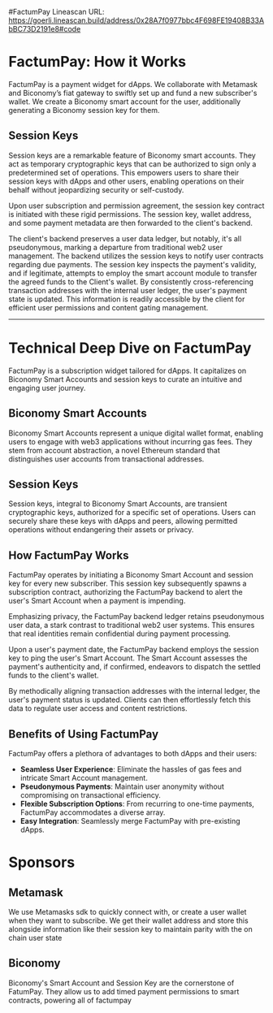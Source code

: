 #FactumPay
Lineascan URL: https://goerli.lineascan.build/address/0x28A7f0977bbc4F698FE19408B33AbBC73D2191e8#code

# FactumPay: How it Works

FactumPay is a payment widget for dApps. We collaborate with Metamask and Biconomy’s fiat gateway to swiftly set up and fund a new subscriber's wallet. We create a Biconomy smart account for the user, additionally generating a Biconomy session key for them.

## Session Keys

Session keys are a remarkable feature of Biconomy smart accounts. They act as temporary cryptographic keys that can be authorized to sign only a predetermined set of operations. This empowers users to share their session keys with dApps and other users, enabling operations on their behalf without jeopardizing security or self-custody.

Upon user subscription and permission agreement, the session key contract is initiated with these rigid permissions. The session key, wallet address, and some payment metadata are then forwarded to the client's backend.

The client's backend preserves a user data ledger, but notably, it's all pseudonymous, marking a departure from traditional web2 user management. The backend utilizes the session keys to notify user contracts regarding due payments. The session key inspects the payment's validity, and if legitimate, attempts to employ the smart account module to transfer the agreed funds to the Client's wallet. By consistently cross-referencing transaction addresses with the internal user ledger, the user's payment state is updated. This information is readily accessible by the client for efficient user permissions and content gating management.

---

# Technical Deep Dive on FactumPay

FactumPay is a subscription widget tailored for dApps. It capitalizes on Biconomy Smart Accounts and session keys to curate an intuitive and engaging user journey.

## Biconomy Smart Accounts

Biconomy Smart Accounts represent a unique digital wallet format, enabling users to engage with web3 applications without incurring gas fees. They stem from account abstraction, a novel Ethereum standard that distinguishes user accounts from transactional addresses.

## Session Keys

Session keys, integral to Biconomy Smart Accounts, are transient cryptographic keys, authorized for a specific set of operations. Users can securely share these keys with dApps and peers, allowing permitted operations without endangering their assets or privacy.

## How FactumPay Works

FactumPay operates by initiating a Biconomy Smart Account and session key for every new subscriber. This session key subsequently spawns a subscription contract, authorizing the FactumPay backend to alert the user's Smart Account when a payment is impending.

Emphasizing privacy, the FactumPay backend ledger retains pseudonymous user data, a stark contrast to traditional web2 user systems. This ensures that real identities remain confidential during payment processing.

Upon a user's payment date, the FactumPay backend employs the session key to ping the user's Smart Account. The Smart Account assesses the payment's authenticity and, if confirmed, endeavors to dispatch the settled funds to the client's wallet.

By methodically aligning transaction addresses with the internal ledger, the user's payment status is updated. Clients can then effortlessly fetch this data to regulate user access and content restrictions.

## Benefits of Using FactumPay

FactumPay offers a plethora of advantages to both dApps and their users:

- **Seamless User Experience**: Eliminate the hassles of gas fees and intricate Smart Account management.
- **Pseudonymous Payments**: Maintain user anonymity without compromising on transactional efficiency.
- **Flexible Subscription Options**: From recurring to one-time payments, FactumPay accommodates a diverse array.
- **Easy Integration**: Seamlessly merge FactumPay with pre-existing dApps.

# Sponsors

## Metamask
We use Metamasks sdk to quickly connect with, or create a user wallet when they want to subscribe. We get their wallet address and store this alongside information like their session key to maintain parity with the on chain user state

## Biconomy
Biconomy's Smart Account and Session Key are the cornerstone of FatumPay. They allow us to add timed payment permissions to smart contracts, powering all of factumpay




